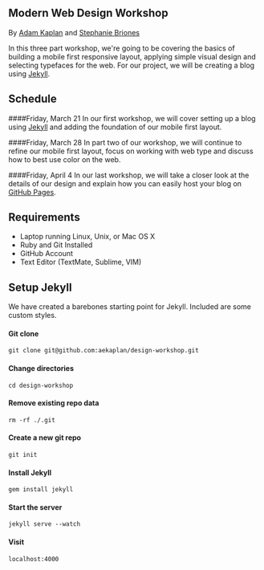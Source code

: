 ## Modern Web Design Workshop

By [Adam Kaplan](http://adamkaplan.me) and [Stephanie Briones](http://stephaniebriones.com/)

In this three part workshop, we're going to be covering the basics of building a mobile first responsive layout, applying
simple visual design and selecting typefaces for the web. For our project, we will be creating a blog using
[Jekyll](http://jekyllrb.com).

## Schedule

####Friday, March 21
In our first workshop, we will cover setting up a blog using [Jekyll](http://jekyllrb.com) and adding the foundation of our mobile first layout.

####Friday, March 28
In part two of our workshop, we will continue to refine our mobile first layout, focus on working with web type and discuss
how to best use color on the web.

####Friday, April 4
In our last workshop, we will take a closer look at the details of our design and explain how you can easily host your blog
on [GitHub Pages](http://pages.github.com).

## Requirements
* Laptop running Linux, Unix, or Mac OS X
* Ruby and Git Installed
* GitHub Account
* Text Editor (TextMate, Sublime, VIM)

## Setup Jekyll

We have created a barebones starting point for Jekyll. Included are some custom
styles.

#### Git clone
```
git clone git@github.com:aekaplan/design-workshop.git
```

#### Change directories

```
cd design-workshop
```

#### Remove existing repo data
```
rm -rf ./.git
```

#### Create a new git repo
```
git init
```

#### Install Jekyll
```
gem install jekyll
```

#### Start the server
```
jekyll serve --watch
```

#### Visit
```
localhost:4000
```
